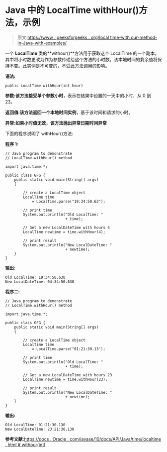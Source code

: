 # Java 中的 LocalTime withHour()方法，示例

> 原文:[https://www . geeksforgeeks . org/local time-with our-method-in-Java-with-examples/](https://www.geeksforgeeks.org/localtime-withhour-method-in-java-with-examples/)

一个 **LocalTime** 类的**withour()**方法用于获取这个 LocalTime 的一个副本，其中将小时数更改为作为参数传递给这个方法的小时数。该本地时间的剩余值将保持不变。此实例是不可变的，不受此方法调用的影响。

**语法:**

```
public LocalTime withHour(int hour)

```

**参数:**该方法接受单个参数**小时**，表示在结果中设置的一天中的小时，从 0 到 23。

**返回值:**该方法返回一个**本地时间实例**，基于该时间和请求的小时。

**异常:**如果小时值无效，该方法抛出异常**日期时间异常**

下面的程序说明了 withHour()方法:

**程序 1:**

```
// Java program to demonstrate
// LocalTime.withHour() method

import java.time.*;

public class GFG {
    public static void main(String[] args)
    {

        // create a LocalTime object
        LocalTime time
            = LocalTime.parse("19:34:50.63");

        // print time
        System.out.println("Old LocalTime: "
                           + time);

        // Get a new LocalDateTime with hours 4
        LocalTime newtime = time.withHour(4);

        // print result
        System.out.println("New LocalDateTime: "
                           + newtime);
    }
}
```

**输出:**

```
Old LocalTime: 19:34:50.630
New LocalDateTime: 04:34:50.630

```

**程序二:**

```
// Java program to demonstrate
// LocalTime.withHour() method

import java.time.*;

public class GFG {
    public static void main(String[] args)
    {

        // create a LocalTime object
        LocalTime time
            = LocalTime.parse("01:21:30.13");

        // print time
        System.out.println("Old LocalTime: "
                           + time);

        // Get a new LocalDateTime with hours 23
        LocalTime newtime = time.withHour(23);

        // print result
        System.out.println("New LocalDateTime: "
                           + newtime);
    }
}
```

**输出:**

```
Old LocalTime: 01:21:30.130
New LocalDateTime: 23:21:30.130

```

**参考文献:**[https://docs . Oracle . com/javase/10/docs/API/Java/time/localtime . html # withour(int)](https://docs.oracle.com/javase/10/docs/api/java/time/LocalTime.html#withHour(int))